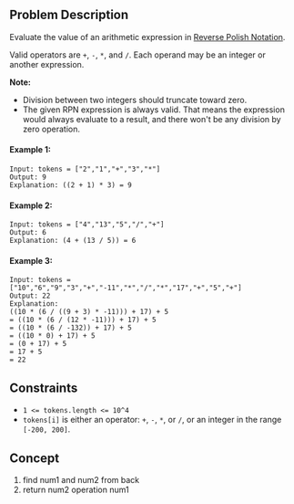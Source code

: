 ## Problem Description

Evaluate the value of an arithmetic expression in [Reverse Polish Notation](https://en.wikipedia.org/wiki/Reverse_Polish_notation).

Valid operators are `+`, `-`, `*`, and `/`. Each operand may be an integer or another expression.

**Note:**

- Division between two integers should truncate toward zero.
- The given RPN expression is always valid. That means the expression would always evaluate to a result, and there won't be any division by zero operation.

#### Example 1:
```plaintext
Input: tokens = ["2","1","+","3","*"]
Output: 9
Explanation: ((2 + 1) * 3) = 9
```
#### Example 2:
```plaintext
Input: tokens = ["4","13","5","/","+"]
Output: 6
Explanation: (4 + (13 / 5)) = 6
```
#### Example 3:
```plaintext
Input: tokens = ["10","6","9","3","+","-11","*","/","*","17","+","5","+"]
Output: 22
Explanation:
((10 * (6 / ((9 + 3) * -11))) + 17) + 5
= ((10 * (6 / (12 * -11))) + 17) + 5
= ((10 * (6 / -132)) + 17) + 5
= ((10 * 0) + 17) + 5
= (0 + 17) + 5
= 17 + 5
= 22
```
## Constraints

- `1 <= tokens.length <= 10^4`
- `tokens[i]` is either an operator: `+`, `-`, `*`, or `/`, or an integer in the range `[-200, 200]`.

## Concept
1. find num1 and num2 from back
2. return num2 operation num1
